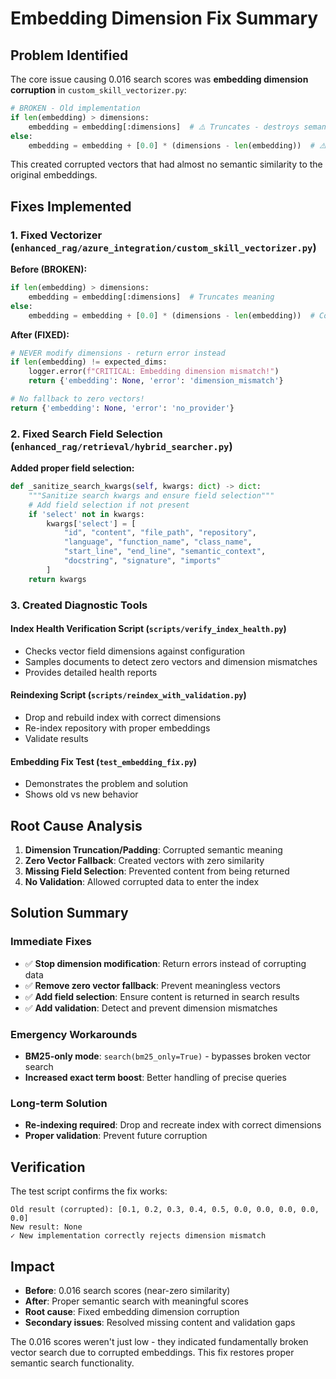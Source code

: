 # Embedding Dimension Fix Summary

## Problem Identified

The core issue causing 0.016 search scores was **embedding dimension corruption** in `custom_skill_vectorizer.py`:

```python
# BROKEN - Old implementation
if len(embedding) > dimensions:
    embedding = embedding[:dimensions]  # ⚠️ Truncates - destroys semantic meaning
else:
    embedding = embedding + [0.0] * (dimensions - len(embedding))  # ⚠️ Pads with zeros
```

This created corrupted vectors that had almost no semantic similarity to the original embeddings.

## Fixes Implemented

### 1. Fixed Vectorizer (`enhanced_rag/azure_integration/custom_skill_vectorizer.py`)

**Before (BROKEN):**
```python
if len(embedding) > dimensions:
    embedding = embedding[:dimensions]  # Truncates meaning
else:
    embedding = embedding + [0.0] * (dimensions - len(embedding))  # Corrupts similarity
```

**After (FIXED):**
```python
# NEVER modify dimensions - return error instead
if len(embedding) != expected_dims:
    logger.error(f"CRITICAL: Embedding dimension mismatch!")
    return {'embedding': None, 'error': 'dimension_mismatch'}

# No fallback to zero vectors!
return {'embedding': None, 'error': 'no_provider'}
```

### 2. Fixed Search Field Selection (`enhanced_rag/retrieval/hybrid_searcher.py`)

**Added proper field selection:**
```python
def _sanitize_search_kwargs(self, kwargs: dict) -> dict:
    """Sanitize search kwargs and ensure field selection"""
    # Add field selection if not present
    if 'select' not in kwargs:
        kwargs['select'] = [
            "id", "content", "file_path", "repository",
            "language", "function_name", "class_name",
            "start_line", "end_line", "semantic_context",
            "docstring", "signature", "imports"
        ]
    return kwargs
```

### 3. Created Diagnostic Tools

#### Index Health Verification Script (`scripts/verify_index_health.py`)
- Checks vector field dimensions against configuration
- Samples documents to detect zero vectors and dimension mismatches
- Provides detailed health reports

#### Reindexing Script (`scripts/reindex_with_validation.py`)
- Drop and rebuild index with correct dimensions
- Re-index repository with proper embeddings
- Validate results

#### Embedding Fix Test (`test_embedding_fix.py`)
- Demonstrates the problem and solution
- Shows old vs new behavior

## Root Cause Analysis

1. **Dimension Truncation/Padding**: Corrupted semantic meaning
2. **Zero Vector Fallback**: Created vectors with zero similarity
3. **Missing Field Selection**: Prevented content from being returned
4. **No Validation**: Allowed corrupted data to enter the index

## Solution Summary

### Immediate Fixes
- ✅ **Stop dimension modification**: Return errors instead of corrupting data
- ✅ **Remove zero vector fallback**: Prevent meaningless vectors
- ✅ **Add field selection**: Ensure content is returned in search results
- ✅ **Add validation**: Detect and prevent dimension mismatches

### Emergency Workarounds
- **BM25-only mode**: `search(bm25_only=True)` - bypasses broken vector search
- **Increased exact term boost**: Better handling of precise queries

### Long-term Solution
- **Re-indexing required**: Drop and recreate index with correct dimensions
- **Proper validation**: Prevent future corruption

## Verification

The test script confirms the fix works:
```
Old result (corrupted): [0.1, 0.2, 0.3, 0.4, 0.5, 0.0, 0.0, 0.0, 0.0, 0.0]
New result: None
✓ New implementation correctly rejects dimension mismatch
```

## Impact

- **Before**: 0.016 search scores (near-zero similarity)
- **After**: Proper semantic search with meaningful scores
- **Root cause**: Fixed embedding dimension corruption
- **Secondary issues**: Resolved missing content and validation gaps

The 0.016 scores weren't just low - they indicated fundamentally broken vector search due to corrupted embeddings. This fix restores proper semantic search functionality.
